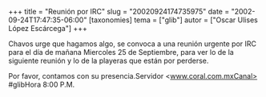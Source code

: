 +++
title = "Reunión por IRC"
slug = "20020924174735975"
date = "2002-09-24T17:47:35-06:00"
[taxonomies]
tema = ["glib"]
autor = ["Oscar Ulises López Escárcega"]
+++

Chavos urge que hagamos algo, se convoca a una reunión urgente por IRC
para el día de mañana Miercoles 25 de Septiembre, para ver lo de la
siguiente reunión y lo de la playeras que están por perderse.

Por favor, contamos con su presencia.Servidor <www.coral.com.mxCanal>
\#glibHora 8:00 P.M.
